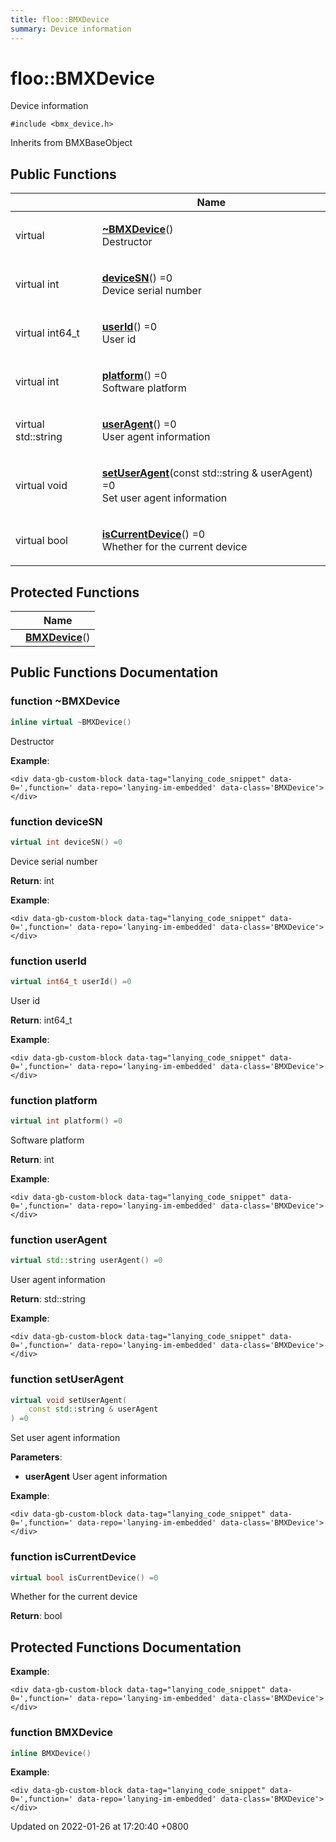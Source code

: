 ```yaml
---
title: floo::BMXDevice
summary: Device information
---
```


# floo::BMXDevice

Device information

`#include <bmx_device.h>`

Inherits from BMXBaseObject

## Public Functions

|                     | Name                                                                                                                                                                        |
| ------------------- | --------------------------------------------------------------------------------------------------------------------------------------------------------------------------- |
| virtual             | <p><a href="classfloo_1_1_b_m_x_device.md#function-~bmxdevice"><strong>~BMXDevice</strong></a>()<br>Destructor</p>                                                          |
| virtual int         | <p><a href="classfloo_1_1_b_m_x_device.md#function-devicesn"><strong>deviceSN</strong></a>() =0<br>Device serial number</p>                                                 |
| virtual int64\_t    | <p><a href="classfloo_1_1_b_m_x_device.md#function-userid"><strong>userId</strong></a>() =0<br>User id</p>                                                                  |
| virtual int         | <p><a href="classfloo_1_1_b_m_x_device.md#function-platform"><strong>platform</strong></a>() =0<br>Software platform</p>                                                    |
| virtual std::string | <p><a href="classfloo_1_1_b_m_x_device.md#function-useragent"><strong>userAgent</strong></a>() =0<br>User agent information</p>                                             |
| virtual void        | <p><a href="classfloo_1_1_b_m_x_device.md#function-setuseragent"><strong>setUserAgent</strong></a>(const std::string &#x26; userAgent) =0<br>Set user agent information</p> |
| virtual bool        | <p><a href="classfloo_1_1_b_m_x_device.md#function-iscurrentdevice"><strong>isCurrentDevice</strong></a>() =0<br>Whether for the current device</p>                         |

## Protected Functions

|   | Name                                                                      |
| - | ------------------------------------------------------------------------- |
|   | [**BMXDevice**](classfloo\_1\_1\_b\_m\_x\_device.md#function-bmxdevice)() |

## Public Functions Documentation

### function \~BMXDevice

```cpp
inline virtual ~BMXDevice()
```

Destructor

**Example**:

```
<div data-gb-custom-block data-tag="lanying_code_snippet" data-0=',function=' data-repo='lanying-im-embedded' data-class='BMXDevice'></div>
```

### function deviceSN

```cpp
virtual int deviceSN() =0
```

Device serial number

**Return**: int

**Example**:

```
<div data-gb-custom-block data-tag="lanying_code_snippet" data-0=',function=' data-repo='lanying-im-embedded' data-class='BMXDevice'></div>
```

### function userId

```cpp
virtual int64_t userId() =0
```

User id

**Return**: int64\_t

**Example**:

```
<div data-gb-custom-block data-tag="lanying_code_snippet" data-0=',function=' data-repo='lanying-im-embedded' data-class='BMXDevice'></div>
```

### function platform

```cpp
virtual int platform() =0
```

Software platform

**Return**: int

**Example**:

```
<div data-gb-custom-block data-tag="lanying_code_snippet" data-0=',function=' data-repo='lanying-im-embedded' data-class='BMXDevice'></div>
```

### function userAgent

```cpp
virtual std::string userAgent() =0
```

User agent information

**Return**: std::string

**Example**:

```
<div data-gb-custom-block data-tag="lanying_code_snippet" data-0=',function=' data-repo='lanying-im-embedded' data-class='BMXDevice'></div>
```

### function setUserAgent

```cpp
virtual void setUserAgent(
    const std::string & userAgent
) =0
```

Set user agent information

**Parameters**:

* **userAgent** User agent information

**Example**:

```
<div data-gb-custom-block data-tag="lanying_code_snippet" data-0=',function=' data-repo='lanying-im-embedded' data-class='BMXDevice'></div>
```

### function isCurrentDevice

```cpp
virtual bool isCurrentDevice() =0
```

Whether for the current device

**Return**: bool

## Protected Functions Documentation

**Example**:

```
<div data-gb-custom-block data-tag="lanying_code_snippet" data-0=',function=' data-repo='lanying-im-embedded' data-class='BMXDevice'></div>
```

### function BMXDevice

```cpp
inline BMXDevice()
```

**Example**:

```
<div data-gb-custom-block data-tag="lanying_code_snippet" data-0=',function=' data-repo='lanying-im-embedded' data-class='BMXDevice'></div>
```



Updated on 2022-01-26 at 17:20:40 +0800
